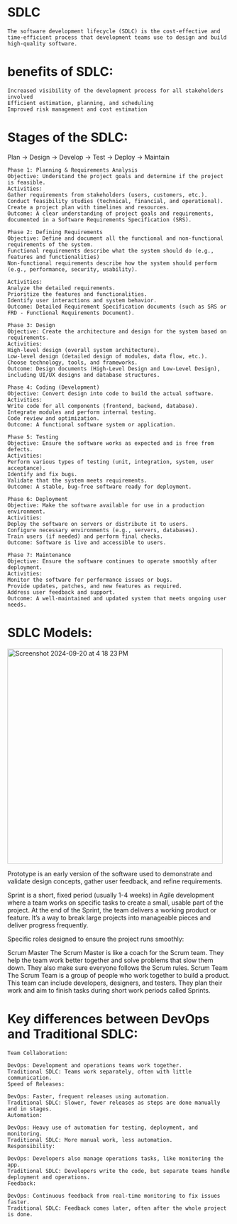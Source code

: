 # SDLC

```
The software development lifecycle (SDLC) is the cost-effective and time-efficient process that development teams use to design and build high-quality software.
```

# benefits of SDLC:

```
Increased visibility of the development process for all stakeholders involved
Efficient estimation, planning, and scheduling
Improved risk management and cost estimation
```

# Stages of the SDLC:

Plan → Design → Develop → Test → Deploy → Maintain

```
Phase 1: Planning & Requirements Analysis
Objective: Understand the project goals and determine if the project is feasible.
Activities:
Gather requirements from stakeholders (users, customers, etc.).
Conduct feasibility studies (technical, financial, and operational).
Create a project plan with timelines and resources.
Outcome: A clear understanding of project goals and requirements, documented in a Software Requirements Specification (SRS).

Phase 2: Defining Requirements
Objective: Define and document all the functional and non-functional requirements of the system.
Functional requirements describe what the system should do (e.g., features and functionalities)
Non-functional requirements describe how the system should perform (e.g., performance, security, usability).

Activities:
Analyze the detailed requirements.
Prioritize the features and functionalities.
Identify user interactions and system behavior.
Outcome: Detailed Requirement Specification documents (such as SRS or FRD - Functional Requirements Document).

Phase 3: Design
Objective: Create the architecture and design for the system based on requirements.
Activities:
High-level design (overall system architecture).
Low-level design (detailed design of modules, data flow, etc.).
Choose technology, tools, and frameworks.
Outcome: Design documents (High-Level Design and Low-Level Design), including UI/UX designs and database structures.

Phase 4: Coding (Development)
Objective: Convert design into code to build the actual software.
Activities:
Write code for all components (frontend, backend, database).
Integrate modules and perform internal testing.
Code review and optimization.
Outcome: A functional software system or application.

Phase 5: Testing
Objective: Ensure the software works as expected and is free from defects.
Activities:
Perform various types of testing (unit, integration, system, user acceptance).
Identify and fix bugs.
Validate that the system meets requirements.
Outcome: A stable, bug-free software ready for deployment.

Phase 6: Deployment
Objective: Make the software available for use in a production environment.
Activities:
Deploy the software on servers or distribute it to users.
Configure necessary environments (e.g., servers, databases).
Train users (if needed) and perform final checks.
Outcome: Software is live and accessible to users.

Phase 7: Maintenance
Objective: Ensure the software continues to operate smoothly after deployment.
Activities:
Monitor the software for performance issues or bugs.
Provide updates, patches, and new features as required.
Address user feedback and support.
Outcome: A well-maintained and updated system that meets ongoing user needs.
```

# SDLC Models:

<img width="485" alt="Screenshot 2024-09-20 at 4 18 23 PM" src="https://github.com/user-attachments/assets/2404049c-0ad4-41fb-a0f5-bc38a5c71df8">


Prototype is an early version of the software used to demonstrate and validate design concepts, gather user feedback, and refine requirements. 

Sprint is a short, fixed period (usually 1-4 weeks) in Agile development where a team works on specific tasks to create a small, usable part of the project. At the end of the Sprint, the team delivers a working product or feature. It’s a way to break large projects into manageable pieces and deliver progress frequently.

Specific roles designed to ensure the project runs smoothly:

Scrum Master
The Scrum Master is like a coach for the Scrum team. They help the team work better together and solve problems that slow them down. They also make sure everyone follows the Scrum rules.
Scrum Team
The Scrum Team is a group of people who work together to build a product. This team can include developers, designers, and testers. They plan their work and aim to finish tasks during short work periods called Sprints.


# Key differences between DevOps and Traditional SDLC:

```
Team Collaboration:

DevOps: Development and operations teams work together.
Traditional SDLC: Teams work separately, often with little communication.
Speed of Releases:

DevOps: Faster, frequent releases using automation.
Traditional SDLC: Slower, fewer releases as steps are done manually and in stages.
Automation:

DevOps: Heavy use of automation for testing, deployment, and monitoring.
Traditional SDLC: More manual work, less automation.
Responsibility:

DevOps: Developers also manage operations tasks, like monitoring the app.
Traditional SDLC: Developers write the code, but separate teams handle deployment and operations.
Feedback:

DevOps: Continuous feedback from real-time monitoring to fix issues faster.
Traditional SDLC: Feedback comes later, often after the whole project is done.
```


